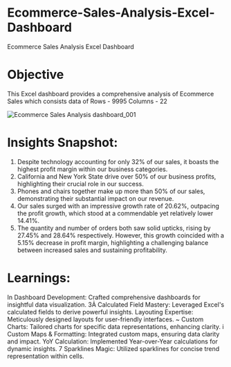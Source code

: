 # Ecommerce-Sales-Analysis-Excel-Dashboard
Ecommerce Sales Analysis Excel Dashboard

# Objective
This Excel dashboard provides a comprehensive analysis of Ecommerce Sales which consists data of Rows - 9995 Columns - 22

![Ecommerce Sales Analysis dashboard_001](https://github.com/Bhagyaak47/Ecommerce-Sales-Analysis-Excel-Dashboard/assets/152842490/1f97d45d-59cb-4de6-8245-4d7646c81343)

# Insights Snapshot: 
1. Despite technology accounting for only 32% of our sales, it boasts the highest profit margin within our business categories.
2. California and New York State drive over 50% of our business profits, highlighting their crucial role in our success.
3. Phones and chairs together make up more than 50% of our sales, demonstrating their substantial impact on our revenue.
4. Our sales surged with an impressive growth rate of 20.62%, outpacing the profit growth, which stood at a commendable yet relatively lower 14.41%.
5. The quantity and number of orders both saw solid upticks, rising by 27.45% and 28.64% respectively. However, this growth coincided with a 5.15% decrease in profit margin, highlighting a challenging balance between increased sales and sustaining profitability.

# Learnings: 
In Dashboard Development: Crafted comprehensive dashboards for insightful data visualization. 
3Ả Calculated Field Mastery: Leveraged Excel's calculated fields to derive powerful insights. 
Layouting Expertise: Meticulously designed layouts for user-friendly interfaces. ~ Custom Charts: Tailored charts for specific data representations, enhancing clarity. i Custom Maps & Formatting: Integrated custom maps, ensuring data clarity and impact. YoY Calculation: Implemented Year-over-Year calculations for dynamic insights. 7 Sparklines Magic: Utilized sparklines for concise trend representation within cells.

